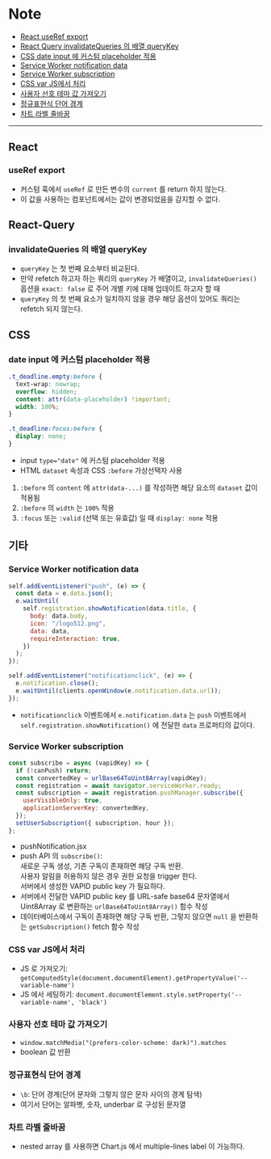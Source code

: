 # Note

- [React useRef export](#useref-export)
- [React Query invalidateQueries 의 배열 queryKey](#invalidateQueries-의-배열-queryKey)
- [CSS date input 에 커스텀 placeholder 적용](#date-input-에-커스텀-placeholder-적용)
- [Service Worker notification data](#service-worker-notification-data)
- [Service Worker subscription](#service-worker-subscription)
- [CSS var JS에서 처리](#css-var-JS에서-처리)
- [사용자 선호 테마 값 가져오기](#사용자-선호-테마-값-가져오기)
- [정규표현식 단어 경계](#정규표현식-단어-경계)
- [차트 라벨 줄바꿈](#차트-라벨-줄바꿈)

---

## React

### useRef export

- 커스텀 훅에서 `useRef` 로 만든 변수의 `current` 를 return 하지 않는다.
- 이 값을 사용하는 컴포넌트에서는 값이 변경되었음을 감지할 수 없다.

## React-Query

### invalidateQueries 의 배열 queryKey

- `queryKey` 는 첫 번째 요소부터 비교된다.
- 만약 refetch 하고자 하는 쿼리의 `queryKey` 가 배열이고, `invalidateQueries()` 옵션을 `exact: false` 로 주어 개별 키에 대해 업데이트 하고자 할 때
- `queryKey` 의 첫 번째 요소가 일치하지 않을 경우 해당 옵션이 있어도 쿼리는 refetch 되지 않는다.

## CSS

### date input 에 커스텀 placeholder 적용

```css
.t_deadline.empty:before {
  text-wrap: nowrap;
  overflow: hidden;
  content: attr(data-placeholder) !important;
  width: 100%;
}

.t_deadline:focus:before {
  display: none;
}
```

- input `type="date"` 에 커스텀 placeholder 적용
- HTML `dataset` 속성과 CSS `:before` 가상선택자 사용

1. `:before` 의 `content` 에 `attr(data-...)` 를 작성하면 해당 요소의 `dataset` 값이 적용됨
2. `:before` 의 `width` 는 `100%` 적용
3. `:focus` 또는 `:valid` (선택 또는 유효값) 일 때 `display: none` 적용

## 기타

### Service Worker notification data

```js
self.addEventListener("push", (e) => {
  const data = e.data.json();
  e.waitUntil(
    self.registration.showNotification(data.title, {
      body: data.body,
      icon: "/logo512.png",
      data: data,
      requireInteraction: true,
    })
  );
});
```

```js
self.addEventListener("notificationclick", (e) => {
  e.notification.close();
  e.waitUntil(clients.openWindow(e.notification.data.url));
});
```

- `notificationclick` 이벤트에서 `e.notification.data` 는 `push` 이벤트에서 `self.registration.showNotification()` 에 전달한 `data` 프로퍼티의 값이다.

### Service Worker subscription

```js
const subscribe = async (vapidKey) => {
  if (!canPush) return;
  const convertedKey = urlBase64ToUint8Array(vapidKey);
  const registration = await navigator.serviceWorker.ready;
  const subscription = await registration.pushManager.subscribe({
    userVisibleOnly: true,
    applicationServerKey: convertedKey,
  });
  setUserSubscription({ subscription, hour });
};
```

- pushNotification.jsx
- push API 의 `subscribe()`:  
  새로운 구독 생성, 기존 구독이 존재하면 해당 구독 반환.  
  사용자 알림을 허용하지 않은 경우 권한 요청을 trigger 한다.  
  서버에서 생성한 VAPID public key 가 필요하다.
- 서버에서 전달한 VAPID public key 를 URL-safe base64 문자열에서 Uint8Array 로 변환하는 `urlBase64ToUint8Array()` 함수 작성
- 데이터베이스에서 구독이 존재하면 해당 구독 반환, 그렇지 않으면 `null` 을 반환하는 `getSubscription()` fetch 함수 작성

### CSS var JS에서 처리

- JS 로 가져오기: `getComputedStyle(document.documentElement).getPropertyValue('--variable-name')`
- JS 에서 세팅하기: `document.documentElement.style.setProperty('--variable-name', 'black')`

### 사용자 선호 테마 값 가져오기

- `window.matchMedia("(prefers-color-scheme: dark)").matches`
- boolean 값 반환

### 정규표현식 단어 경계

- `\b`: 단어 경계(단어 문자와 그렇지 않은 문자 사이의 경계 탐색)
- 여기서 단어는 알파벳, 숫자, underbar 로 구성된 문자열

### 차트 라벨 줄바꿈

- nested array 를 사용하면 Chart.js 에서 multiple-lines label 이 가능하다.
